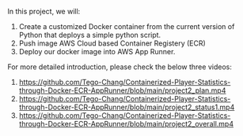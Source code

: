 In this project, we will:

1. Create a customized Docker container from the current version of Python that deploys a simple python script.
2. Push image AWS Cloud based Container Registery (ECR)
3. Deploy our docker image into AWS App Runner. 

For more detailed introduction, please check the below three videos:
1. https://github.com/Tego-Chang/Containerized-Player-Statistics-through-Docker-ECR-AppRunner/blob/main/project2_plan.mp4
2. https://github.com/Tego-Chang/Containerized-Player-Statistics-through-Docker-ECR-AppRunner/blob/main/project2_status1.mp4
3. https://github.com/Tego-Chang/Containerized-Player-Statistics-through-Docker-ECR-AppRunner/blob/main/project2_overall.mp4
